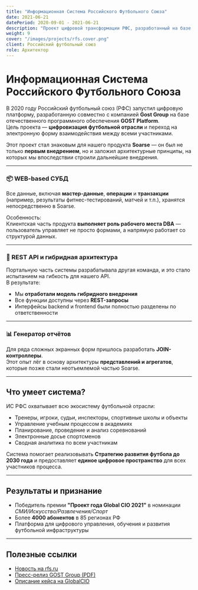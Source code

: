 ```yaml
---
title: "Информационная Система Российского Футбольного Союза"
date: 2021-06-21
datePeriod: 2020-09-01 - 2021-06-21
description: "Проект цифровой трансформации РФС, разработанный на базе платформы Soarse"
weight: 9
cover: "/images/projects/rfs.cover.png"
client: Российский футбольный союз
role: Архитектор
---
```

# Информационная Система Российского Футбольного Союза
В 2020 году Российский футбольный союз (РФС) запустил цифровую платформу, разработанную совместно с компанией **Gost Group** на базе отечественного программного обеспечения **GOST Platform**.  
Цель проекта — **цифровизация футбольной отрасли** и переход на электронную форму взаимодействия между всеми участниками.

Этот проект стал знаковым для нашего продукта **Soarse** — он был не только **первым внедрением**, но и заложил архитектурные принципы, на которых мы впоследствии строили дальнейшие внедрения.

---

### 📦 WEB-based СУБД

Все данные, включая **мастер-данные**, **операции** и **транзакции** (например, результаты фитнес-тестирований, матчей и т.п.), хранятся непосредственно в Soarse.

Особенность:  
Клиентская часть продукта **выполняет роль рабочего места DBA** — пользователь управляет не просто формами, а напрямую работает со структурой данных.

---

### 🔗 REST API и гибридная архитектура

Портальную часть системы разрабатывала другая команда, и это стало испытанием на гибкость для нашего API.  
В результате:

- Мы **отработали модель гибридного внедрения**
- Все функции доступны через **REST-запросы**
- Интерфейсы backend и frontend были полностью разделены по ответственности

---

### 📊 Генератор отчётов

Для ряда сложных экранных форм пришлось разработать **JOIN-контроллеры**.  
Этот опыт лёг в основу архитектуры **представлений и агрегатов**, которые позже стали неотъемлемой частью Soarse.

---

## Что умеет система?

ИС РФС охватывает всю экосистему футбольной отрасли:

- Тренеры, игроки, судьи, инспекторы, спортивные школы и объекты
- Управление учебным процессом в академиях
- Планирование, проведение и анализ соревнований
- Электронные досье спортсменов
- Сводная аналитика по всем участникам

Система помогает реализовывать **Стратегию развития футбола до 2030 года** и предоставляет **единое цифровое пространство** для всех участников процесса.

---

## Результаты и признание

- Победитель премии **"Проект года Global CIO 2021"** в номинации _СМИ/Искусство/Развлечения/Спорт_
- Более **4000 абонентов** в 85 регионах РФ
- Платформа для цифрового управления, обучения и развития футбольной инфраструктуры

---

## Полезные ссылки

- [Новость на rfs.ru](https://rfs.ru/news/219881)
- [Пресс-релиз GOST Group (PDF)](https://www.gmcs.ru/upload/iblock/d95/d95eb2631229edacb149731a10fe509c.pdf)
- [Описание кейса на GlobalCIO](https://globalcio.ru/projects/18938/)


